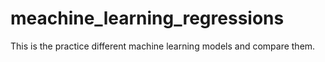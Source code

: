 # meachine_learning_regressions

This is the practice different machine learning models and compare them.